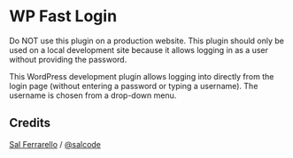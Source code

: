 # WP Fast Login

Do NOT use this plugin on a production website. This plugin should only be used on a local development site because it allows logging in as a user without providing the password.

This WordPress development plugin allows logging into directly from the login page (without entering a password or typing a username). The username is chosen from a drop-down menu.

## Credits

[Sal Ferrarello](https://salferrarello.com) / [@salcode](https://twitter.com/salcode)
